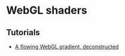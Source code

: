 # WebGL shaders

## Tutorials

+ [A flowing WebGL gradient, deconstructed](https://alexharri.com/blog/webgl-gradients)
